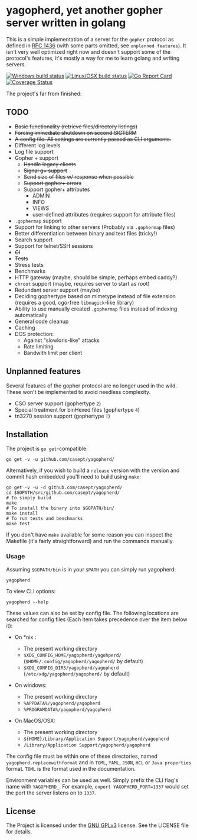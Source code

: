 # yagopherd, yet another gopher server written in golang

This is a simple implementation of a server for the `gopher` protocol as defined in [RFC 1436](https://tools.ietf.org/html/rfc1436) (with some parts omitted, see `unplanned features`).
It isn't very well optimized right now and doesn't support some of the protocol's features, it's mostly a way for me to learn golang and writing servers.

[![Windows build status](https://ci.appveyor.com/api/projects/status/ik3q9xkr6cc1eufw/branch/master?svg=true)](https://ci.appveyor.com/project/casept/yagopherd/branch/master)
[![Linux/OSX build status](https://travis-ci.org/casept/yagopherd.svg?branch=master)](https://travis-ci.org/casept/yagopherd)
[![Go Report Card](https://goreportcard.com/badge/github.com/casept/yagopherd)](https://goreportcard.com/report/github.com/casept/yagopherd)
[![Coverage Status](https://coveralls.io/repos/github/casept/yagopherd/badge.svg?branch=master)](https://coveralls.io/github/casept/yagopherd?branch=master)

The project's far from finished:

## TODO

* ~~Basic functionality (retrieve files/directory listings)~~
* ~~Forcing immediate shutdown on second SIGTERM~~
* ~~A config file. All settings are currently passed as CLI arguments.~~
* Different log levels
* Log file support
* Gopher + support
	* ~~Handle legacy clients~~
	* ~~Signal g+ support~~
	* ~~Send size of files w/ response when possible~~
	* ~~Support gopher+ errors~~
	* Support gopher+ attributes
		* ADMIN
		* INFO
		* VIEWS
		* user-defined attributes (requires support for attribute files)
* `.gophermap` support
* Support for linking to other servers (Probably via `.gophermap` files)
* Better differentiation between binary and text files (tricky!)
* Search support
* Support for telnet/SSH sessions
* ~~CI~~
* ~~Tests~~
* Stress tests
* Benchmarks
* HTTP gateway (maybe, should be simple, perhaps embed caddy?)
* `chroot` support (maybe, requires server to start as root)
* Redundant server support (maybe)
* Deciding gophertype based on mimetype instead of file extension (requires a good, cgo-free `libmagick`-like library)
* Ability to use manually created `.gophermap` files instead of indexing automatically
* General code cleanup
* Caching
* DOS protection:
	* Against "slowloris-like" attacks
	* Rate limiting
	* Bandwith limit per client

## Unplanned features

Several features of the gopher protocol are no longer used in the wild. These won't be implemented to avoid needless complexity.

* CSO server support (gophertype `2`)
* Special treatment for binHexed files (gophertype `4`)
* tn3270 session support (gophertype `T`)

## Installation

The project is `go get`-compatible:
```
go get -v -u github.com/casept/yagopherd/
```
Alternatively, if you wish to build a `release` version with the version and commit hash embedded you'll need to build using `make`:
```
go get -v -u -d github.com/casept/yagopherd/
cd $GOPATH/src/github.com/casept/yagopherd/
# To simply build
make
# To install the binary into $GOPATH/bin/
make install
# To run tests and benchmarks
make test
```
If you don't have `make` available for some reason you can inspect the Makefile (it's fairly straightforward) and run the commands manually.

### Usage

Assuming `$GOPATH/bin` is in your `$PATH` you can simply run yagopherd:
```
yagopherd

```
To view CLI options:
```
yagopherd --help
```
These values can also be set by config file.
The following locations are searched for config files (Each item takes precedence over the item below it):
* On \*nix :
	* The present working directory
	* `$XDG_CONFIG_HOME/yagopherd/yagohperd/` (`$HOME/.config/yagopherd/yagopherd/` by default)
	* `$XDG_CONFIG_DIRS/yagopherd/yagopherd` (`/etc/xdg/yagopherd/yagopherd/` by default)

* On windows:
	* The present working directory
	* `%APPDATA%/yagopherd/yagopherd`
	* `%PROGRAMDATA%/yagopherd/yagopherd`

* On MacOS/OSX:
	* The present working directory
	* `${HOME}/Library/Application Support/yagopherd/yagopherd`
	* `/Library/Application Support/yagopherd/yagopherd`

The config file must be within one of these directories, named `yagopherd.replacewithformat` and in `TOML`, `YAML`, `JSON`, `HCL` or `Java properties` format.
`TOML` is the format used in the documentation.

Environment variables can be used as well. Simply prefix the CLI flag's name with `YAGOPHERD_`.
For example, `export YAGOPHERD_PORT=1337` would set the port the server listens on to `1337`.

## License

The Project is licensed under the [GNU GPLv3](https://www.gnu.org/licenses/gpl-3.0.html) license. See the LICENSE file for details.
